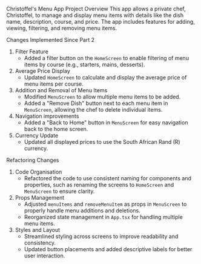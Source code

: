 Christoffel's Menu App
Project Overview
This app allows a private chef, Christoffel, to manage and display menu items with details like the dish name, description, course, and price. The app includes features for adding, viewing, filtering, and removing menu items.

Changes Implemented Since Part 2
1. Filter Feature
   - Added a filter button on the `HomeScreen` to enable filtering of menu items by course (e.g., starters, mains, desserts).
2. Average Price Display
   - Updated `HomeScreen` to calculate and display the average price of menu items per course.
3. Addition and Removal of Menu Items
   - Modified `MenuScreen` to allow multiple menu items to be added.
   - Added a "Remove Dish" button next to each menu item in `MenuScreen`, allowing the chef to delete individual items.
4. Navigation improvements 
   - Added a "Back to Home" button in `MenuScreen` for easy navigation back to the home screen.
5. Currency Update
   - Updated all displayed prices to use the South African Rand (R) currency.


Refactoring Changes
1. Code Organisation
   - Refactored the code to use consistent naming for components and properties, such as renaming the screens to `HomeScreen` and `MenuScreen` to ensure clarity.
2. Props Management
   - Adjusted `menuItems` and `removeMenuItem` as props in `MenuScreen` to properly handle menu additions and deletions. 
   - Reorganized state management in `App.tsx` for handling multiple menu items.
3. Styles and Layout
   - Streamlined styling across screens to improve readability and consistency.
   - Updated button placements and added descriptive labels for better user interaction.
